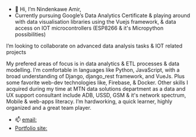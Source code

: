 - 👋 Hi, I’m Nindenkawe Amir,
- Currently pursuing Google’s Data Analytics Certificate & playing around with data visualisation libraries using the Vuejs framework, & data access on IOT microcontrollers (ESP8266 & it's Micropython possibilities)

I’m looking to collaborate on advanced data analysis tasks & IOT related projects

My prefered areas of focus is in data analytics & ETL processes & data modelling. I'm comfortable in languages like Python, JavaScript, with a broad understanding of Django, django_rest framework, and VueJs. Plus some favorite web-dev technologies like, Firebase, & Docker. Other skills I acquired during my time at MTN data solutions department as a data and UX support consultant include ADB, USSD, GSM & it's network spectrum, Mobile & web-apps literacy. I’m hardworking, a quick learner, highly organized and a great team player.
- 📫 [email:](amir@nindenkawe.rw)
- [Portfolio site:](https://nindenkawe-3c105.web.app/)
